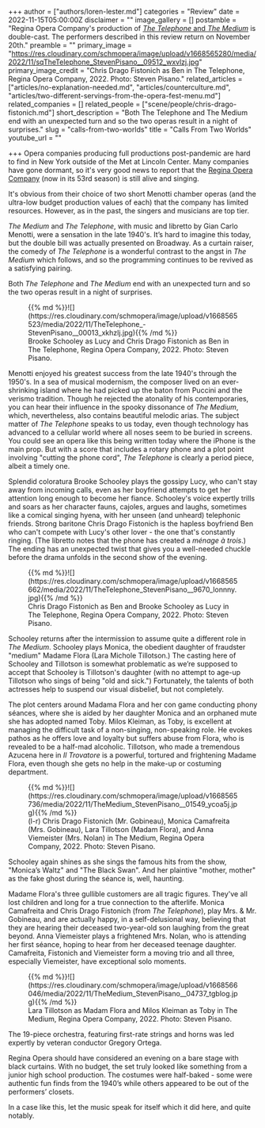 +++
author = ["authors/loren-lester.md"]
categories = "Review"
date = 2022-11-15T05:00:00Z
disclaimer = ""
image_gallery = []
postamble = "Regina Opera Company's production of [_The Telephone_ and _The Medium_](http://www.reginaopera.org/menotti.htm) is double-cast.  The performers described in this review return on November 20th."
preamble = ""
primary_image = "https://res.cloudinary.com/schmopera/image/upload/v1668565280/media/2022/11/sqTheTelephone_StevenPisano__09512_wxvlzj.jpg"
primary_image_credit = "Chris Drago Fistonich as Ben in The Telephone, Regina Opera Company, 2022. Photo: Steven Pisano."
related_articles = ["articles/no-explanation-needed.md", "articles/counterculture.md", "articles/two-different-servings-from-the-opera-fest-menu.md"]
related_companies = []
related_people = ["scene/people/chris-drago-fistonich.md"]
short_description = "Both The Telephone and The Medium end with an unexpected turn and so the two operas result in a night of surprises."
slug = "calls-from-two-worlds"
title = "Calls From Two Worlds"
youtube_url = ""

+++
Opera companies producing full productions post-pandemic are hard to find in New York outside of the Met at Lincoln Center. Many companies have gone dormant, so it's very good news to report that the [Regina Opera Company](http://www.reginaopera.org/) (now in its 53rd season) is still alive and singing.

It's obvious from their choice of two short Menotti chamber operas (and the ultra-low budget production values of each) that the company has limited resources. However, as in the past, the singers and musicians are top tier.

_The Medium_ and _The Telephone_, with music and libretto by Gian Carlo Menotti, were a sensation in the late 1940's. It’s hard to imagine this today, but the double bill was actually presented on Broadway. As a curtain raiser, the comedy of _The Telephone_ is a wonderful contrast to the angst in _The Medium_ which follows, and so the programming continues to be revived as a satisfying pairing.

Both _The Telephone_ and _The Medium_ end with an unexpected turn and so the two operas result in a night of surprises.

<figure data-type="image">{{% md %}}![](https://res.cloudinary.com/schmopera/image/upload/v1668565523/media/2022/11/TheTelephone_-StevenPisano__00013_xkhzlj.jpg){{% /md %}}

<figcaption>Brooke Schooley as Lucy and Chris Drago Fistonich as Ben in The Telephone, Regina Opera Company, 2022. Photo: Steven Pisano.</figcaption>  
</figure>

Menotti enjoyed his greatest success from the late 1940's through the 1950's. In a sea of musical modernism, the composer lived on an ever-shrinking island where he had picked up the baton from Puccini and the verismo tradition. Though he rejected the atonality of his contemporaries, you can hear their influence in the spooky dissonance of _The Medium_, which, nevertheless, also contains beautiful melodic arias. 	The subject matter of _The Telephone_ speaks to us today, even though technology has advanced to a cellular world where all noses seem to be buried in screens. You could see an opera like this being written today where the iPhone is the main prop. But with a score that includes a rotary phone and a plot point involving "cutting the phone cord", _The Telephone_ is clearly a period piece, albeit a timely one.

Splendid coloratura Brooke Schooley plays the gossipy Lucy, who can't stay away from incoming calls, even as her boyfriend attempts to get her attention long enough to become her fiance. Schooley's voice expertly trills and soars as her character fauns, cajoles, argues and laughs, sometimes like a comical singing hyena, with her unseen (and unheard) telephonic friends. Strong baritone Chris Drago Fistonich is the hapless boyfriend Ben who can't compete with Lucy's other lover - the one that's constantly ringing. (The libretto notes that the phone has created a _ménage à trois_.) The ending has an unexpected twist that gives you a well-needed chuckle before the drama unfolds in the second show of the evening.

<figure data-type="image">{{% md %}}![](https://res.cloudinary.com/schmopera/image/upload/v1668565662/media/2022/11/TheTelephone_StevenPisano__9670_lonnny.jpg){{% /md %}}

<figcaption>Chris Drago Fistonich as Ben and Brooke Schooley as Lucy in The Telephone, Regina Opera Company, 2022. Photo: Steven Pisano.</figcaption>  
</figure>

Schooley returns after the intermission to assume quite a different role in _The Medium_. Schooley plays Monica, the obedient daughter of fraudster "medium" Madame Flora (Lara Michole Tillotson.) The casting here of Schooley and Tillotson is somewhat problematic as we’re supposed to accept that Schooley is Tillotson's daughter (with no attempt to age-up Tillotson who sings of being "old and sick.") Fortunately, the talents of both actresses help to suspend our visual disbelief, but not completely.

The plot centers around Madama Flora and her con game conducting phony séances, where she is aided by her daughter Monica and an orphaned mute she has adopted named Toby. Milos Kleiman, as Toby, is excellent at managing the difficult task of a non-singing, non-speaking role. He evokes pathos as he offers love and loyalty but suffers abuse from Flora, who is revealed to be a half-mad alcoholic. Tillotson, who made a tremendous Azucena here in _Il Trovatore_ is a powerful, tortured and frightening Madame Flora, even though she gets no help in the make-up or costuming department.

<figure data-type="image">{{% md %}}![](https://res.cloudinary.com/schmopera/image/upload/v1668565736/media/2022/11/TheMedium_StevenPisano__01549_ycoa5j.jpg){{% /md %}}

<figcaption>(l-r) Chris Drago Fistonich (Mr. Gobineau), Monica Camafreita (Mrs. Gobineau), Lara Tillotson (Madam Flora), and Anna Viemeister (Mrs. Nolan) in The Medium, Regina Opera Company, 2022. Photo: Steven Pisano.</figcaption>  
</figure>

Schooley again shines as she sings the famous hits from the show, "Monica’s Waltz" and "The Black Swan". And her plaintive "mother, mother" as the fake ghost during the séance is, well, haunting.

Madame Flora's three gullible customers are all tragic figures. They've all lost children and long for a true connection to the afterlife. Monica Camafreita and Chris Drago Fistonich (from _The Telephone_), play Mrs. & Mr. Gobineau, and are actually happy, in a self-delusional way, believing that they are hearing their deceased two-year-old son laughing from the great beyond. Anna Viemeister plays a frightened Mrs. Nolan, who is attending her first séance, hoping to hear from her deceased teenage daughter. Camafreita, Fistonich and Viemeister form a moving trio and all three, especially Viemeister, have exceptional solo moments.

<figure data-type="image">{{% md %}}![](https://res.cloudinary.com/schmopera/image/upload/v1668566046/media/2022/11/TheMedium_StevenPisano__04737_tgblog.jpg){{% /md %}}

<figcaption>Lara Tillotson as Madam Flora and Milos Kleiman as Toby in The Medium, Regina Opera Company, 2022. Photo: Steven Pisano.</figcaption>  
</figure>

The 19-piece orchestra, featuring first-rate strings and horns was led expertly by veteran conductor Gregory Ortega.

Regina Opera should have considered an evening on a bare stage with black curtains. With no budget, the set truly looked like something from a junior high school production. The costumes were half-baked - some were authentic fun finds from the 1940’s while others appeared to be out of the performers’ closets.

In a case like this, let the music speak for itself which it did here, and quite notably.
